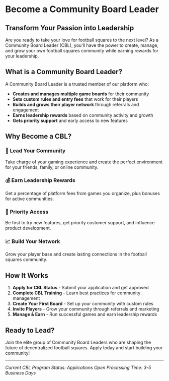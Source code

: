 # Become a Community Board Leader

## Transform Your Passion into Leadership

Are you ready to take your love for football squares to the next level? As a Community Board Leader (CBL), you'll have the power to create, manage, and grow your own football squares community while earning rewards for your leadership.

## What is a Community Board Leader?

A Community Board Leader is a trusted member of our platform who:

- **Creates and manages multiple game boards** for their community
- **Sets custom rules and entry fees** that work for their players
- **Builds and grows their player network** through referrals and engagement
- **Earns leadership rewards** based on community activity and growth
- **Gets priority support** and early access to new features

## Why Become a CBL?

### 🎯 **Lead Your Community**

Take charge of your gaming experience and create the perfect environment for your friends, family, or online community.

### 💰 **Earn Leadership Rewards**

Get a percentage of platform fees from games you organize, plus bonuses for active communities.

### 🚀 **Priority Access**

Be first to try new features, get priority customer support, and influence product development.

### 📈 **Build Your Network**

Grow your player base and create lasting connections in the football squares community.

## How It Works

1. **Apply for CBL Status** - Submit your application and get approved
2. **Complete CBL Training** - Learn best practices for community management
3. **Create Your First Board** - Set up your community with custom rules
4. **Invite Players** - Grow your community through referrals and marketing
5. **Manage & Earn** - Run successful games and earn leadership rewards

## Ready to Lead?

Join the elite group of Community Board Leaders who are shaping the future of decentralized football squares. Apply today and start building your community!

---

_Current CBL Program Status: Applications Open_
_Processing Time: 3-5 Business Days_
